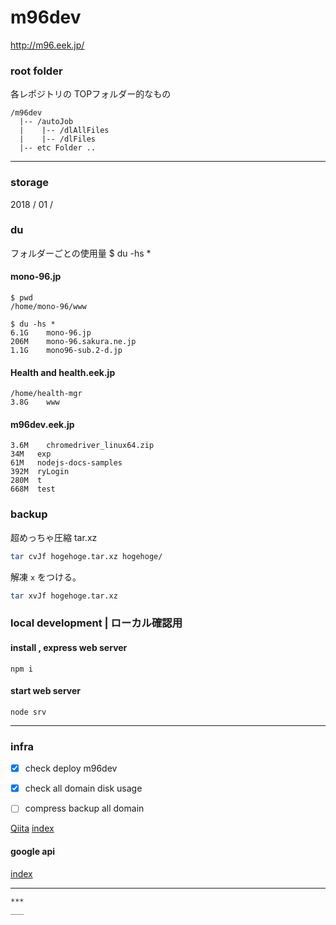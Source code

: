 # m96dev
http://m96.eek.jp/

### root folder 
各レポジトリの TOPフォルダー的なもの
```
/m96dev
  |-- /autoJob
  |    |-- /dlAllFiles
  |    |-- /dlFiles
  |-- etc Folder ..
```
---

### storage
2018 / 01 /
### du
フォルダーごとの使用量
$ du -hs *
#### mono-96.jp 
```
$ pwd
/home/mono-96/www

$ du -hs *
6.1G	mono-96.jp
206M	mono-96.sakura.ne.jp
1.1G	mono96-sub.2-d.jp
```
#### Health and health.eek.jp
```
/home/health-mgr
3.8G	www
```
#### m96dev.eek.jp
```
3.6M	chromedriver_linux64.zip
34M   exp
61M	  nodejs-docs-samples
392M  ryLogin
280M  t
668M  test
```

### backup
超めっちゃ圧縮 tar.xz

```bash
tar cvJf hogehoge.tar.xz hogehoge/
```
解凍 `x` をつける。
```bash
tar xvJf hogehoge.tar.xz
```

### local development | ローカル確認用
#### install , express web server
`npm i`
#### start web server
`node srv`

---
### infra
- [x] check deploy m96dev
- [x] check all domain disk usage
- [ ] compress backup all domain



[Qiita](http://qiita.com "Qiita")
[index](./index.html "index")
#### google api
[index](./apiUrlShort.html "api urlshortener")

---
~~~~
***
___
